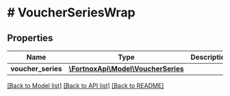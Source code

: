 # # VoucherSeriesWrap

## Properties

Name | Type | Description | Notes
------------ | ------------- | ------------- | -------------
**voucher_series** | [**\FortnoxApi\Model\VoucherSeries**](VoucherSeries.md) |  |

[[Back to Model list]](../../README.md#models) [[Back to API list]](../../README.md#endpoints) [[Back to README]](../../README.md)

